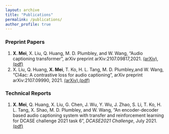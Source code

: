 ```yaml
---
layout: archive
title: "Publications"
permalink: /publications/
author_profile: true
---
```


### Preprint Papers
1. **X. Mei**, X. Liu, Q. Huang, M. D. Plumbley, and W. Wang, “Audio captioning transformer”, arXiv preprint arXiv:2107.09817,2021. [(arXiv)](https://arxiv.org/abs/2107.09817),[(pdf)](/files/Audio_Captioning_Transformer.pdf)
2. X. Liu, Q. Huang, **X. Mei**, T. Ko, H. L. Tang, M. D. Plumbley,and W. Wang, “Cl4ac: A contrastive loss for audio captioning”, arXiv preprint arXiv:2107.09990, 2021. [(arXiv)](https://arxiv.org/abs/2107.09990),[(pdf)](/files/CL4AC-A_CONTRASTIVE_LOSS_FOR_AUDIO_CAPTIONING.pdf)


### Technical Reports
1. **X. Mei**, Q. Huang, X. Liu, G. Chen, J. Wu, Y. Wu, J. Zhao, S. Li, T. Ko, H. L. Tang, X. Shao, M. D. Plumbley, and W. Wang, “An encoder-decoder based audio captioning system with transfer and reinforcement learning for DCASE challenge 2021 task 6”, *DCASE2021 Challenge*, July 2021. [(pdf)](/files/2021_DCASE_Task6_audio_captioning.pdf)
